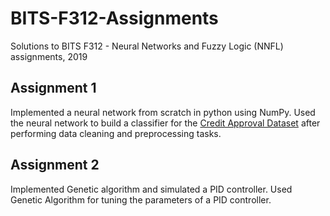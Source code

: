 # BITS-F312-Assignments
Solutions to BITS F312 - Neural Networks and Fuzzy Logic (NNFL) assignments, 2019

## Assignment 1
Implemented a neural network from scratch in python using NumPy. Used the neural network to build a classifier for the [Credit Approval Dataset](https://archive.ics.uci.edu/ml/datasets/credit+approval) after performing data cleaning and preprocessing tasks.

## Assignment 2
Implemented Genetic algorithm and simulated a PID controller. Used Genetic Algorithm for tuning the parameters of a PID controller.
